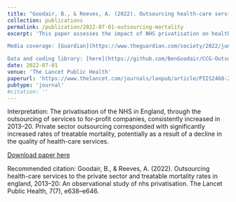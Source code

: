 ```yaml
---
title: "Goodair, B., & Reeves, A. (2022). Outsourcing health-care services to the private sector and treatable mortality rates in england, 2013–20: An observational study of nhs privatisation."
collection: publications
permalink: /publication/2022-07-01-outsourcing-mortality
excerpt: 'This paper assesses the impact of NHS privatisation on healthcare quality. We find privatisation corresponds with higher mortality rates. <br>

Media coverage: [Guardian](https://www.theguardian.com/society/2022/jun/29/nhs-privatisation-drive-linked-to-rise-in-avoidable-deaths-study-suggests), [FT](https://www.ft.com/content/b0661cfe-3cf7-447f-862e-312f78aba36a), [NewStatesman](https://www.newstatesman.com/politics/health/2022/06/nhs-outsourcing-linked-to-hundreds-of-preventable-deaths), [Bloomberg](https://www.bloomberg.com/news/articles/2022-06-29/privatizing-nhs-services-may-lead-to-declining-care-study-says), [OpenDemocracy](https://www.opendemocracy.net/en/nhs-privatisation-health-social-care-treatable-deaths/) and others <br>

Data and coding library: [here](https://github.com/BenGoodair/CCG-Outsourcing)'
date: 2022-07-01
venue: 'The Lancet Public Health'
paperurl: 'https://www.thelancet.com/journals/lanpub/article/PIIS2468-2667(22)00133-5/fulltext'
pubtype: 'journal'
#citation: ''
---
```

Interpretation: The privatisation of the NHS in England, through the outsourcing of services to for-profit companies, consistently increased in 2013–20. Private sector outsourcing corresponded with significantly increased rates of treatable mortality, potentially as a result of a decline in the quality of health-care services.

[Download paper here](https://www.thelancet.com/action/showPdf?pii=S2468-2667%2822%2900133-5)

Recommended citation: Goodair, B., & Reeves, A. (2022). Outsourcing health-care services to the private sector and treatable mortality rates in england, 2013–20: An observational study of nhs privatisation. The Lancet Public Health, 7(7), e638–e646.